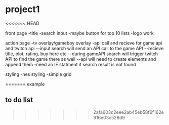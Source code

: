 # project1
<<<<<<< HEAD

front page
-title 
-search input
-maybe button for top 10 lists
-logo work

action page
-tv overlay/gameboy overlay
-api call and recieve for game api and twitch api
--input search will send an API call to the game API
--recieve title, plot, rating, buy here etc
--during gameAPI search will trigger twitch API to find the game there as well
--api will need to create elements and append them
-need an IF statment if search result is not found

styling
-nes styling
-simple grid



=======
example
## to do list
>>>>>>> 2afa603c2eee2ab45eb58f6f162e916e03c528d9
